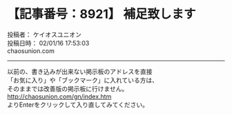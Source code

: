 # 【記事番号：8921】 補足致します

投稿者： ケイオスユニオン  
投稿日時： 02/01/16 17:53:03  
chaosunion.com

---

以前の、書き込みが出来ない掲示板のアドレスを直接  
「お気に入り」や「ブックマーク」に入れている方は、  
そのままでは改善版の掲示板に行けません。  
http://chaosunion.com/gn/index.htm  
よりEnterをクリックして入り直してみてください。  
